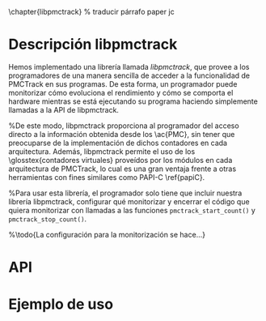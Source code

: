 \chapter{libpmctrack}
% traducir párrafo paper jc
# Descripción libpmctrack
Hemos implementado una librería llamada *libpmctrack*, que provee a los programadores de una manera sencilla de acceder a la funcionalidad de PMCTrack en sus programas. De esta forma, un programador puede monitorizar cómo evoluciona el rendimiento y cómo se comporta el hardware mientras se está ejecutando su programa haciendo simplemente llamadas a la API de libpmctrack.

%De este modo, libpmctrack proporciona al programador del acceso directo a la información obtenida desde los \ac{PMC}, sin tener que preocuparse de la implementación de dichos contadores en cada arquitectura. Además, libpmctrack permite el uso de los \glosstex{contadores virtuales} proveídos por los módulos en cada arquitectura de PMCTrack, lo cual es una gran ventaja frente a otras herramientas con fines similares como PAPI-C \ref{papiC}.

%Para usar esta librería, el programador solo tiene que incluir nuestra librería libpmctrack, configurar qué monitorizar y encerrar el código que quiera monitorizar con llamadas a las funciones `pmctrack_start_count()` y `pmctrack_stop_count()`.

%\todo{La configuración para la monitorización se hace...}


# API


# Ejemplo de uso


